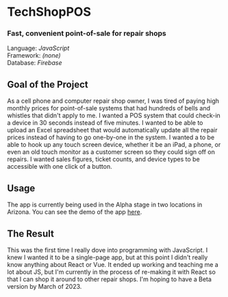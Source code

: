 # TechShopPOS
###  Fast, convenient point-of-sale for repair shops
Language: *JavaScript*<br />
Framework: *(none)*<br />
Database: *Firebase*<br />

## Goal of the Project
As a cell phone and computer repair shop owner, I was tired of paying high monthly prices for point-of-sale systems that had hundreds of bells and whistles that didn't apply to me. I wanted a POS system that could check-in a device in 30 seconds instead of five minutes. I wanted to be able to upload an Excel spreadsheet that would automatically update all the repair prices instead of having to go one-by-one in the system. I wanted a to be able to hook up any touch screen device, whether it be an iPad, a phone, or even an old touch monitor as a customer screen so they could sign off on repairs. I wanted sales figures, ticket counts, and device types to be accessible with one click of a button.

## Usage
The app is currently being used in the Alpha stage in two locations in Arizona. You can see the demo of the app [here](https://brent-test-pos.web.app/).

## The Result
This was the first time I really dove into programming with JavaScript. I knew I wanted it to be a single-page app, but at this point I didn't really know anything about React or Vue. It ended up working and teaching me a lot about JS, but I'm currently in the process of re-making it with React so that I can shop it around to other repair shops. I'm hoping to have a Beta version by March of 2023.
